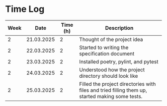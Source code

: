 # Time Log

| Week | Date       | Time (h) | Description                                      |
|------|------------|----------|--------------------------------------------------|
| 2    | 21.03.2025 | 2        | Thought of the project idea                 |
| 2    | 22.03.2025 | 2        | Started to writing the specification document                       |
| 2    | 23.03.2025 | 2        | Installed poetry, pylint, and pytest |
| 2    | 24.03.2025 | 2        | Understood how the project directory should look like        |
| 2    | 25.03.2025 | 2        | Filled the project directories with files and tried filling them up, started making some tests.        |
